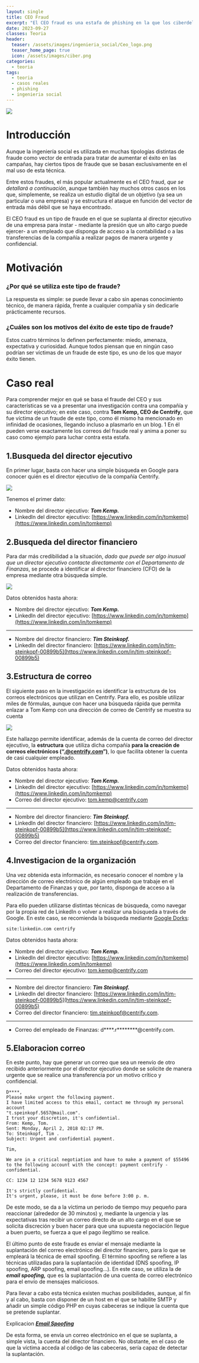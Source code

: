 ```yaml
---
layout: single
title: CEO Fraud
excerpt: "El CEO fraud es una estafa de phishing en la que los ciberdelincuentes se hacen pasar por altos ejecutivos de una empresa para engañar a empleados y lograr transferencias de dinero fraudulentas."
date: 2023-09-27
classes: Teoria
header:
  teaser: /assets/images/ingenieria_social/Ceo_logo.png
  teaser_home_page: true
  icon: /assets/images/ciber.png
categories:
  - teoria
tags:
  - teoria
  - casos reales
  - phishing
  - ingenieria social
---
```


![](/assets/images/ingenieria_social/Ceo_logo.png)
# Introducción
Aunque la ingeniería social es utilizada en muchas tipologías distintas de fraude como vector de entrada para tratar de aumentar el éxito en las campañas, hay ciertos tipos de fraude que se basan exclusivamente en el mal uso de esta técnica.

Entre estos fraudes, el más popular actualmente es el CEO fraud, *que se detallará a continuación*, aunque también hay muchos otros casos en los que, simplemente, se realiza un estudio digital de un objetivo (ya sea un particular o una empresa) y se estructura el ataque en función del vector de entrada más débil que se haya encontrado.

El CEO fraud es un tipo de fraude en el que se suplanta al director ejecutivo de una empresa para instar - mediante la presión que un alto cargo puede ejercer- a un empleado que disponga de acceso a la contabilidad o a las transferencias de la compañía a realizar pagos de manera urgente y confidencial.

# Motivación
### ¿Por qué se utiliza este tipo de fraude? 
La respuesta es simple: se puede llevar a cabo sin apenas conocimiento técnico, de manera rápida, frente a cualquier compañía y sin dedicarle prácticamente recursos.
### ¿Cuáles son los motivos del éxito de este tipo de fraude? 
Estos cuatro términos lo definen perfectamente: miedo, amenaza, expectativa y curiosidad. Aunque todos piensan que en ningún caso podrían ser víctimas de un fraude de este tipo, es uno de los que mayor éxito tienen.

# Caso real
Para comprender mejor en qué se basa el fraude del CEO y sus características se va a presentar una investigación contra una compañía y su director ejecutivo; en este caso, contra **Tom Kemp, CEO de Centrify**, que fue víctima de un fraude de este tipo, como él mismo ha mencionado en infinidad de ocasiones, llegando incluso a plasmarlo en un blog. 1 En él pueden verse exactamente los correos del fraude real y anima a poner su caso como ejemplo para luchar contra esta estafa.

## 1.Busqueda del director ejecutivo
En primer lugar, basta con hacer una simple búsqueda en Google para conocer quién es el director ejecutivo de la compañía Centrify. 

![](/assets/images/ingenieria_social/Ceo1.PNG)

Tenemos el primer dato:
- Nombre del director ejecutivo: ***Tom Kemp.***
- LinkedIn del director ejecutivo: [https://www.linkedin.com/in/tomkemp](https://www.linkedin.com/in/tomkemp)

## 2.Busqueda del director financiero
Para dar más credibilidad a la situación, *dado que puede ser algo inusual que un director ejecutivo contacte directamente con el Departamento de Finanzas*, se procede a identificar al director financiero (CFO) de la empresa mediante otra búsqueda simple.

![](/assets/images/ingenieria_social/Ceo2.PNG)

Datos obtenidos hasta ahora:
- Nombre del director ejecutivo: ***Tom Kemp.***
- LinkedIn del director ejecutivo: [https://www.linkedin.com/in/tomkemp](https://www.linkedin.com/in/tomkemp)

---

- Nombre del director financiero: ***Tim Steinkopf.***
- LinkedIn del director financiero: [https://www.linkedin.com/in/tim-steinkopf-00899b5](https://www.linkedin.com/in/tim-steinkopf-00899b5)


## 3.Estructura de correo
El siguiente paso en la investigación es identificar la estructura de los correos electrónicos que utilizan en Centrify. Para ello, es posible utilizar miles de fórmulas, aunque con hacer una búsqueda rápida que permita enlazar a Tom Kemp con una dirección de correo de Centrify se muestra su cuenta

![](/assets/images/ingenieria_social/Ceo3.png)

Este hallazgo permite identificar, además de la cuenta de correo del director ejecutivo, la **estructura** que utiliza dicha compañía **para la creación de correos electrónicos (“.@centrify.com”)**, lo que facilita obtener la cuenta de casi cualquier empleado.

Datos obtenidos hasta ahora:
- Nombre del director ejecutivo: ***Tom Kemp.***
- LinkedIn del director ejecutivo: [https://www.linkedin.com/in/tomkemp](https://www.linkedin.com/in/tomkemp)
- Correo del director ejecutivo: tom.kemp@centrify.com

---

- Nombre del director financiero: ***Tim Steinkopf.***
- LinkedIn del director financiero: [https://www.linkedin.com/in/tim-steinkopf-00899b5](https://www.linkedin.com/in/tim-steinkopf-00899b5)
- Correo del director financiero: tim.steinkopf@centrify.com.

## 4.Investigacion de la organización
Una vez obtenida esta información, es necesario conocer el nombre y la dirección de correo electrónico de algún empleado que trabaje en el Departamento de Finanzas y que, por tanto, disponga de acceso a la realización de transferencias.

Para ello pueden utilizarse distintas técnicas de búsqueda, como navegar por la propia red de LinkedIn o volver a realizar una búsqueda a través de Google. En este caso, se recomienda la búsqueda mediante [Google Dorks](GoogleDorks):

`site:linkedin.com centrify`

Datos obtenidos hasta ahora:
- Nombre del director ejecutivo: ***Tom Kemp.***
- LinkedIn del director ejecutivo: [https://www.linkedin.com/in/tomkemp](https://www.linkedin.com/in/tomkemp)
- Correo del director ejecutivo: tom.kemp@centrify.com

---

- Nombre del director financiero: ***Tim Steinkopf.***
- LinkedIn del director financiero: [https://www.linkedin.com/in/tim-steinkopf-00899b5](https://www.linkedin.com/in/tim-steinkopf-00899b5)
- Correo del director financiero: tim.steinkopf@centrify.com.

---

- Correo del empleado de Finanzas: d****.r********@centrify.com.

## 5.Elaboracion correo
En este punto, hay que generar un correo que sea un reenvío de otro recibido anteriormente por el director ejecutivo donde se solicite de manera urgente que se realice una transferencia por un motivo crítico y confidencial.

```
D****, 
Please make urgent the following payment. 
I have limited access to this email, contact me through my personal account
"t.speinkopf.5657@mail.com". 
I trust your discretion, it's confidential. 
From: Kemp, Tom. 
Sent: Monday, April 2, 2018 02:17 PM. 
To: Steinkopf, Tim . 
Subject: Urgent and confidential payment. 

Tim, 

We are in a critical negotiation and have to make a payment of $55496 to the following account with the concept: payment centrify - confidential. 

CC: 1234 12 1234 5678 9123 4567 

It's strictly confidential. 
It's urgent, please, it must be done before 3:00 p. m.
```

De este modo, se da a la víctima un periodo de tiempo muy pequeño para reaccionar (alrededor de 30 minutos) y, mediante la urgencia y las expectativas tras recibir un correo directo de un alto cargo en el que se solicita discreción y buen hacer para que una supuesta negociación llegue a buen puerto, se fuerza a que el pago ilegítimo se realice.

El último punto de este fraude es enviar el mensaje mediante la suplantación del correo electrónico del director financiero, para lo que se empleará la técnica de email spoofing. El término spoofing se refiere a las técnicas utilizadas para la suplantación de identidad (DNS spoofing, IP spoofing, ARP spoofing, email spoofing…). En este caso, se utiliza la de ***email spoofing,*** que es la suplantación de una cuenta de correo electrónico para el envío de mensajes maliciosos.

Para llevar a cabo esta técnica existen muchas posibilidades, aunque, al fin y al cabo, basta con disponer de un host en el que se habilite SMTP y añadir un simple código PHP en cuyas cabeceras se indique la cuenta que se pretende suplantar.

Explicacion [***Email Spoofing***](https://p3n4x0.github.io/email-spoofing/)

De esta forma, se envía un correo electrónico en el que se suplanta, a simple vista, la cuenta del director financiero. No obstante, en el caso de que la víctima acceda al código de las cabeceras, sería capaz de detectar la suplantación.




